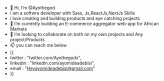 - 👋 Hi, I’m @Ayothegod
- i am a softwre developer with Sass, Js,ReactJs,NextJs Skills
- i love creating and building products and eye catching projects
- 🌱 I’m currently building an E-commerce aggregator web-app for African Markets
- 💞️ I’m looking to collaborate on both on my own projects and Any project/Products
- 📫 you can reach me below 
- [{
-  twitter : "twitter.com/Ayothegodx",
-  linkedin : "linkedin.com/ayomideadebisi",
-  email : "Heyayomideadebisi@gmail.com"
- }]

<!---
Ayothegod/Ayothegod is a ✨ special ✨ repository because its `README.md` (this file) appears on your GitHub profile.
You can click the Preview link to take a look at your changes.
--->
